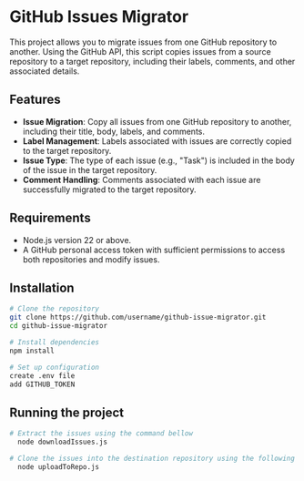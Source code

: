 # GitHub Issues Migrator

This project allows you to migrate issues from one GitHub repository to another. Using the GitHub API, this script copies issues from a source repository to a target repository, including their labels, comments, and other associated details.

## Features

- **Issue Migration**: Copy all issues from one GitHub repository to another, including their title, body, labels, and comments.
- **Label Management**: Labels associated with issues are correctly copied to the target repository.
- **Issue Type**: The type of each issue (e.g., "Task") is included in the body of the issue in the target repository.
- **Comment Handling**: Comments associated with each issue are successfully migrated to the target repository.

## Requirements

- Node.js version 22 or above.
- A GitHub personal access token with sufficient permissions to access both repositories and modify issues.

## Installation

   ```bash
# Clone the repository
  git clone https://github.com/username/github-issue-migrator.git
  cd github-issue-migrator

# Install dependencies 
  npm install

# Set up configuration
  create .env file
  add GITHUB_TOKEN
```

## Running the project 

  ```bash
  # Extract the issues using the command bellow
    node downloadIssues.js
  
  # Clone the issues into the destination repository using the following command
    node uploadToRepo.js
  ```
